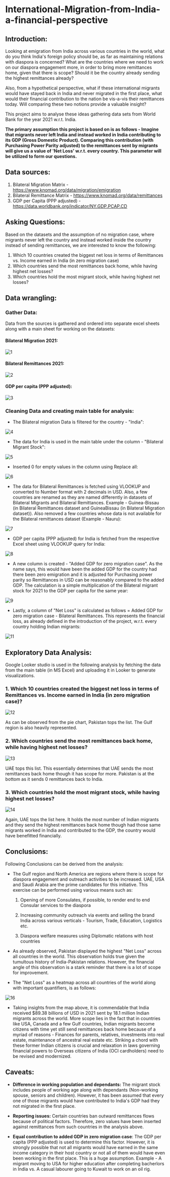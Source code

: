 # International-Migration-from-India-a-financial-perspective

## Introduction:

Looking at emigration from India across various countries in the world, what do you think India's foreign policy should be, as far as maintaining relations with diaspora is concerned? What are the countries where we need to work on our diaspora engagement more, in order to bring more remittances home, given that there is scope? Should it be the country already sending the highest remittances already? 

Also, from a hypothetical perspective, what if these international migrants would have stayed back in India and never migrated in the first place, what would their financial contribution to the nation be vis-a-vis their remittances today. Will comparing these two notions provide a valuable insight?

This project aims to analyse these ideas gathering data sets from World Bank for the year 2021 w.r.t. India. 

**The primary assumption this project is based on is as follows - Imagine that migrants never left India and instead worked in India contributing to its GDP (Gross Domestic Product). Comparing this contribution (with Purchasing Power Parity adjusted) to the remittances sent by migrants will give us a value of 'Net Loss' w.r.t. every country. This parameter will be utilized to form our questions.**

## Data sources:

1. Bilateral Migration Matrix - https://www.knomad.org/data/migration/emigration
2. Bilateral Remittance Matrix - https://www.knomad.org/data/remittances
3. GDP per Capita (PPP adjusted) - https://data.worldbank.org/indicator/NY.GDP.PCAP.CD

## Asking Questions:

Based on the datasets and the assumption of no migration case, where migrants never left the country and instead worked inside the country instead of sending remittances, we are interested to know the following:

1. Which 10 countries created the biggest net loss in terms of Remittances vs. Income earned in India (in zero migration case)
2. Which countries send the most remittances back home, while having highest net losses?
3. Which countries hold the most migrant stock, while having highest net losses?

## Data wrangling:

### Gather Data:

Data from the sources is gathered and ordered into separate excel sheets along with a main sheet for working on the datasets:

#### Bilateral Migration 2021:

![1](https://github.com/shantanu2693/International-Migration-from-India-a-financial-perspective/assets/148590969/83e7911d-433c-4fb6-bd9c-20f709e228bc)

#### Bilateral Remittances 2021:

![2](https://github.com/shantanu2693/International-Migration-from-India-a-financial-perspective/assets/148590969/69a6fc8c-39b5-4edc-8332-73c6b054450c)

#### GDP per capita (PPP adjusted):

![3](https://github.com/shantanu2693/International-Migration-from-India-a-financial-perspective/assets/148590969/ae9132e0-6797-4042-a438-a97d6ee09942)

### Cleaning Data and creating main table for analysis:

* The Bilateral migration Data is filtered for the country - "India":

![4](https://github.com/shantanu2693/International-Migration-from-India-a-financial-perspective/assets/148590969/4a601542-d9aa-424a-b0be-b60bcf364097)

* The data for India is used in the main table under the column - "Bilateral Migrant Stock":

![5](https://github.com/shantanu2693/International-Migration-from-India-a-financial-perspective/assets/148590969/7b2a271f-2109-4b59-96c1-c4997b8b38b4)

* Inserted 0 for empty values in the column using Replace all:

![6](https://github.com/shantanu2693/International-Migration-from-India-a-financial-perspective/assets/148590969/31f25771-c52f-4e2f-8dcf-e181cfcacbcc)

* The data for Bilateral Remittances is fetched using VLOOKUP and converted to Number format with 2 decimals in USD. Also, a few countries are renamed as they are named differently in datasets of Bilateral Migrants and Bilateral Remittances. Example - Guinea-Bissau (in Bilateral Remittances dataset and GuineaBissau (in Bilateral Migration dataset)). Also removed a few countries whose data is not available for the Bilateral remittances dataset (Example - Nauru):

![7](https://github.com/shantanu2693/International-Migration-from-India-a-financial-perspective/assets/148590969/8f6efb9a-7bb6-4be8-8b11-789fd902959d)

* GDP per capita (PPP adjusted) for India is fetched from the respective Excel sheet using VLOOKUP query for India:

![8](https://github.com/shantanu2693/International-Migration-from-India-a-financial-perspective/assets/148590969/7568b041-d3a1-4ab4-9437-0399ecb0b15d)

* A new column is created - "Added GDP for zero migration case". As the name says, this would have been the added GDP for the country had there been zero emigration and it is adjusted for Purchasing power parity so Remittances in USD can be reasonably compared to the added GDP. The calculation is a simple multiplication of the Bilateral migrant stock for 2021 to the GDP per capita for the same year:

![9](https://github.com/shantanu2693/International-Migration-from-India-a-financial-perspective/assets/148590969/93fd9350-b9f9-4cb8-a515-2f4376b9ecda)

* Lastly, a column of "Net Loss" is calculated as follows = Added GDP for zero migration case - Bilateral Remittances. This represents the financial loss, as already defined in the introduction of the project, w.r.t. every country holding Indian migrants:

![11](https://github.com/shantanu2693/International-Migration-from-India-a-financial-perspective/assets/148590969/c9a0ca0e-b26b-4fda-ae69-2c6d1a821a08)

## Exploratory Data Analysis:

Google Looker studio is used in the following analysis by fetching the data from the main table (in MS Excel) and uploading it in Looker to generate visualizations.

### 1. Which 10 countries created the biggest net loss in terms of Remittances vs. Income earned in India (in zero migration case)?

![12](https://github.com/shantanu2693/International-Migration-from-India-a-financial-perspective/assets/148590969/e8b873c3-3275-452c-a30d-47a9fd145be7)

As can be observed from the pie chart, Pakistan tops the list. The Gulf region is also heavily represented.

### 2. Which countries send the most remittances back home, while having highest net losses?

![13](https://github.com/shantanu2693/International-Migration-from-India-a-financial-perspective/assets/148590969/3bb039d0-2413-446d-b1c7-4ea9039c25c1)

UAE tops this list. This essentially determines that UAE sends the most remittances back home though it has scope for more. Pakistan is at the bottom as it sends 0 remittances back to India.

### 3. Which countries hold the most migrant stock, while having highest net losses?

![14](https://github.com/shantanu2693/International-Migration-from-India-a-financial-perspective/assets/148590969/36898897-34aa-43ae-bb6f-f412dcf8f569)

Again, UAE tops the list here. It holds the most number of Indian migrants and they send the highest remittances back home though had those same migrants worked in India and contributed to the GDP, the country would have benefitted financially.

## Conclusions:

Following Conclusions can be derived from the analysis:

* The Gulf region and North America are regions where there is scope for diaspora engagement and outreach activities to be increased. UAE, USA and Saudi Arabia are the prime candidates for this initiative. This exercise can be performed using various means such as:
  
  1. Opening of more Consulates, if possible, to render end to end Consular services to the diaspora
  
  2. Increasing community outreach via events and selling the brand India across various verticals - Tourism, Trade, Education, Logistics etc.
  
  3. Diaspora welfare measures using Diplomatic relations with host countries

* As already observed, Pakistan displayed the highest "Net Loss" across all countries in the world. This observation holds true given the tumultous history of India-Pakistan relations. However, the financial angle of this observation is a stark reminder that there is a lot of scope for improvement.

* The "Net Loss" as a heatmap across all countries of the world along with important quantifiers, is as follows:
  
![16](https://github.com/shantanu2693/International-Migration-from-India-a-financial-perspective/assets/148590969/812debcb-22fd-467c-a315-42bb4bbdf3c2)

* Taking insights from the map above, it is commendable that India received $89.38 billions of USD in 2021 sent by 18.1 million Indian migrants across the world. More scope lies in the fact that in countries like USA, Canada and a few Gulf countries, Indian migrants become citizens with time yet still send remittances back home because of a myriad of reasons - Finances for parents, relatives, investments into real estate, maintenance of ancestral real estate etc. Striking a chord with these former Indian citizens is crucial and relaxation in laws governing financial powers to Overseas citizens of India (OCI cardholders) need to be revised and modernized. 

## Caveats:

* **Difference in working population and dependants:** The migrant stock includes people of working age along with dependants (Non-working spouse, seniors and children). However, it has been assumed that every one of those migrants would have contributed to India's GDP had they not migrated in the first place.

* **Reporting issues:** Certain countries ban outward remittances flows because of political factors. Therefore, zero values have been inserted against remittances from such countries in the analysis above.

* **Equal contribution to added GDP in zero migration case**: The GDP per capita (PPP adjusted) is used to determine this factor. However, it is strongly possible that not all migrants would have earned in the same income category in their host country or not all of them would have even been working in the first place. This is a huge assumption. Example - A migrant moving to USA for higher education after completing bacherlors in India vs. A casual labourer going to Kuwait to work on an oil rig.
